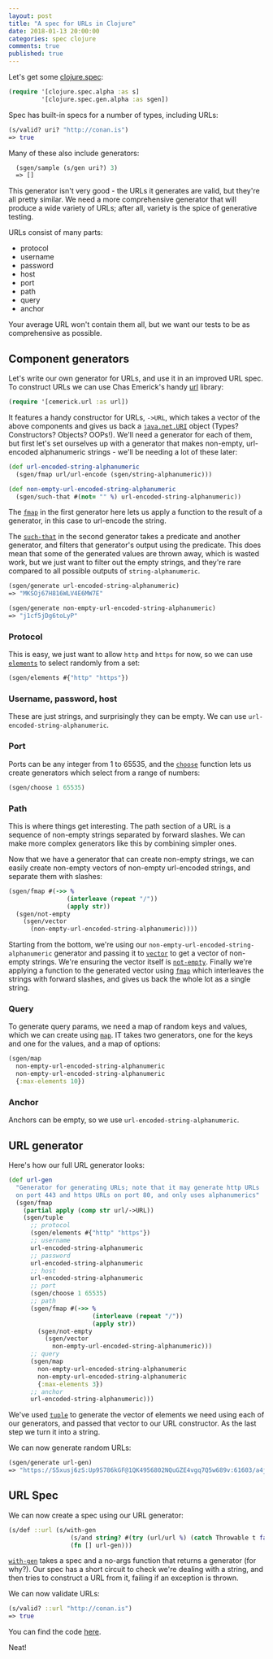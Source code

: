 ```yaml
---
layout: post
title: "A spec for URLs in Clojure"
date: 2018-01-13 20:00:00
categories: spec clojure
comments: true
published: true
---
```


Let's get some [clojure.spec]():
``` clojure
(require '[clojure.spec.alpha :as s]
         '[clojure.spec.gen.alpha :as sgen])
```         

Spec has built-in specs for a number of types, including URLs:

``` clojure
(s/valid? uri? "http://conan.is")
=> true
```

Many of these also include generators:

``` clojure
  (sgen/sample (s/gen uri?) 3)
  => []
```

This generator isn't very good - the URLs it generates are valid, but they're all pretty similar. We need a more comprehensive generator that will produce a wide variety of URLs; after all, variety is the spice of generative testing. 

URLs consist of many parts: 

* protocol
* username 
* password
* host
* port
* path
* query
* anchor

Your average URL won't contain them all, but we want our tests to be as comprehensive as possible. 

## Component generators

Let's write our own generator for URLs, and use it in an improved URL spec. To construct URLs we can use Chas Emerick's handy [url](https://github.com/cemerick/url) library:

``` clojure
(require '[cemerick.url :as url])
```

It features a handy constructor for URLs, `->URL`, which takes a vector of the above components and gives us back a [`java.net.URI`](https://docs.oracle.com/javase/8/docs/api/java/net/URI.html) object (Types? Constructors? Objects? OOPs!). We'll need a generator for each of them, but first let's set ourselves up with a generator that makes non-empty, url-encoded alphanumeric strings - we'll be needing a lot of these later:

``` clojure
(def url-encoded-string-alphanumeric
  (sgen/fmap url/url-encode (sgen/string-alphanumeric)))

(def non-empty-url-encoded-string-alphanumeric
  (sgen/such-that #(not= "" %) url-encoded-string-alphanumeric))
```

The [`fmap`](https://clojure.github.io/spec.alpha/clojure.spec.gen.alpha-api.html#clojure.spec.gen.alpha/fmap) in the first generator here lets us apply a function to the result of a generator, in this case to url-encode the string.

The [`such-that`](https://clojure.github.io/spec.alpha/clojure.spec.gen.alpha-api.html#clojure.spec.gen.alpha/such-that) in the second generator takes a predicate and another generator, and filters that generator's output using the predicate. This does mean that some of the generated values are thrown away, which is wasted work, but we just want to filter out the empty strings, and they're rare compared to all possible outputs of `string-alphanumeric`. 

``` clojure
(sgen/generate url-encoded-string-alphanumeric)
=> "MKSOj67H816WLV4E6MW7E"

(sgen/generate non-empty-url-encoded-string-alphanumeric)
=> "j1cf5jDg6toLyP"
```

### Protocol

This is easy, we just want to allow `http` and `https` for now, so we can use [`elements`](https://clojure.github.io/spec.alpha/clojure.spec.gen.alpha-api.html#clojure.spec.gen.alpha/elements) to select randomly from a set:

``` clojure
(sgen/elements #{"http" "https"})
```

### Username, password, host

These are just strings, and surprisingly they can be empty. We can use `url-encoded-string-alphanumeric`.


### Port

Ports can be any integer from 1 to 65535, and the [`choose`](https://clojure.github.io/test.check/clojure.test.check.generators.html#var-choose) function lets us create generators which select from a range of numbers:

``` clojure
(sgen/choose 1 65535)
```

### Path

This is where things get interesting. The path section of a URL is a sequence of non-empty strings separated by forward slashes. We can make more complex generators like this by combining simpler ones. 

Now that we have a generator that can create non-empty strings, we can easily create non-empty vectors of non-empty url-encoded strings, and separate them with slashes:

``` clojure
(sgen/fmap #(->> %
                (interleave (repeat "/"))
                (apply str))
  (sgen/not-empty
    (sgen/vector
      (non-empty-url-encoded-string-alphanumeric))))
```

Starting from the bottom, we're using our `non-empty-url-encoded-string-alphanumeric` generator and passing it to [`vector`](https://clojure.github.io/test.check/clojure.test.check.generators.html#var-vector) to get a vector of non-empty strings.  We're ensuring the vector itself is [`not-empty`](https://clojure.github.io/test.check/clojure.test.check.generators.html#var-not-empty).  Finally we're applying a function to the generated vector using [`fmap`](https://clojure.github.io/spec.alpha/clojure.spec.gen.alpha-api.html#clojure.spec.gen.alpha/fmap) which interleaves the strings with forward slashes, and gives us back the whole lot as a single string.

### Query

To generate query params, we need a map of random keys and values, which we can create using [`map`](https://clojure.github.io/test.check/clojure.test.check.generators.html#var-map). IT takes two generators, one for the keys and one for the values, and a map of options:

``` clojure
(sgen/map
  non-empty-url-encoded-string-alphanumeric
  non-empty-url-encoded-string-alphanumeric
  {:max-elements 10}) 
```

### Anchor

Anchors can be empty, so we use `url-encoded-string-alphanumeric`.

## URL generator

Here's how our full URL generator looks:

``` clojure
(def url-gen
  "Generator for generating URLs; note that it may generate http URLs 
  on port 443 and https URLs on port 80, and only uses alphanumerics"
  (sgen/fmap 
    (partial apply (comp str url/->URL))
    (sgen/tuple
      ;; protocol
      (sgen/elements #{"http" "https"})
      ;; username
      url-encoded-string-alphanumeric
      ;; password
      url-encoded-string-alphanumeric
      ;; host
      url-encoded-string-alphanumeric
      ;; port
      (sgen/choose 1 65535)
      ;; path
      (sgen/fmap #(->> %
                       (interleave (repeat "/"))
                       (apply str))
        (sgen/not-empty
          (sgen/vector
            non-empty-url-encoded-string-alphanumeric)))
      ;; query
      (sgen/map
        non-empty-url-encoded-string-alphanumeric
        non-empty-url-encoded-string-alphanumeric
        {:max-elements 3})
      ;; anchor
      url-encoded-string-alphanumeric)))
```

We've used [`tuple`](https://clojure.github.io/test.check/clojure.test.check.generators.html#var-tuple) to generate the vector of elements we need using each of our generators, and passed that vector to our URL constructor. As the last step we turn it into a string.

We can now generate random URLs:

``` clojure
(sgen/generate url-gen)
=> "https://S5xusj6zS:Up9S786kGF@1QK4956802NQuGZE4vgq7Q5w689v:61603/a4jWg250687kTTS9iA3FCXLKbxT1/5aa2Pzlg0Xg9Z5gFd22v09r3/507Q838m1513t339sXeCYuhSU2RV/63HP3s0Lw9BeTgDL7?u0X1VI4hPy7P392yY8Jn4e9L394lg4=LRiDy9zLyi6MBb2J#"
```

## URL Spec

We can now create a spec using our URL generator:

``` clojure
(s/def ::url (s/with-gen
                 (s/and string? #(try (url/url %) (catch Throwable t false)))
                 (fn [] url-gen)))
```

[`with-gen`](https://clojure.github.io/spec.alpha/clojure.spec.alpha-api.html#clojure.spec.alpha/with-gen) takes a spec and a no-args function that returns a generator (for why?). Our spec has a short circuit to check we're dealing with a string, and then tries to construct a URL from it, failing if an exception is thrown. 

We can now validate URLs:

``` clojure
(s/valid? ::url "http://conan.is")
=> true
```

You can find the code [here](https://gist.github.com/conan/8f0c879c47d14d5713f7a0986f81285d).

Neat!